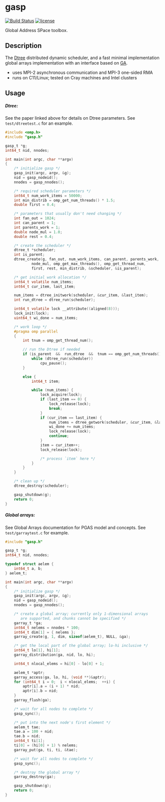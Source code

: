 gasp
====

[![Build Status](https://travis-ci.org/kpamnany/gasp.svg?branch=master)](https://travis-ci.org/kpamnany/gasp)
[![license](https://img.shields.io/github/license/mashape/apistatus.svg)](https://github.com/kpamnany/gasp/blob/master/LICENSE)

Global Address SPace toolbox.

## Description

The [Dtree](http://dx.doi.org/10.1007/978-3-319-20119-1_10) distributed dynamic scheduler, and a fast minimal implementation global
arrays implementation with an interface based on [GA](http://hpc.pnl.gov/globalarrays/index.shtml).

+ uses MPI-2 asynchronous communication and MPI-3 one-sided RMA
+ runs on C11/Linux; tested on Cray machines and Intel clusters

## Usage

##### Dtree:

See the paper linked above for details on Dtree parameters. See `test/dtreetest.c` for an example.
```c
#include <omp.h>
#include "gasp.h"

gasp_t *g;
int64_t nid, nnodes;

int main(int argc, char **argv)
{
    /* initialize gasp */
    gasp_init(argc, argv, &g);
    nid = gasp_nodeid();
    nnodes = gasp_nnodes();

    /* required scheduler parameters */
    int64_t num_work_items = 50000;
    int min_distrib = omp_get_num_threads() * 1.5;
    double first = 0.4;

    /* parameters that usually don't need changing */
    int fan_out = 1024;
    int can_parent = 1;
    int parents_work = 1;
    double node_mul = 1.0;
    double rest = 0.4;

    /* create the scheduler */
    dtree_t *scheduler;
    int is_parent;
    dtree_create(g, fan_out, num_work_items, can_parent, parents_work,
            node_mul, omp_get_max_threads(), omp_get_thread_num,
            first, rest, min_distrib, &scheduler, &is_parent);

    /* get initial work allocation */
    int64_t volatile num_items;
    int64_t cur_item, last_item;

    num_items = dtree_initwork(scheduler, &cur_item, &last_item);
    int run_dtree = dtree_run(scheduler);

    int64_t volatile lock __attribute((aligned(8)));
    lock_init(lock);
    uint64_t wi_done = num_items;

    /* work loop */
    #pragma omp parallel
    {
        int tnum = omp_get_thread_num();

        // run the Dtree if needed
        if (is_parent  &&  run_dtree  &&  tnum == omp_get_num_threads() - 1) {
            while (dtree_run(scheduler))
                cpu_pause();
        }

        else {
            int64_t item;

            while (num_items) {
                lock_acquire(lock);
                if (last_item == 0) {
                    lock_release(lock);
                    break;
                }
                if (cur_item == last_item) {
                    num_items = dtree_getwork(scheduler, &cur_item, &last_item);
                    wi_done += num_items;
                    lock_release(lock);
                    continue;
                }
                item = cur_item++;
                lock_release(lock);

                /* process `item` here */
            }
        }
    }

    /* clean up */
    dtree_destroy(scheduler);

    gasp_shutdown(g);
    return 0;
}
```

##### Global arrays:

See Global Arrays documentation for PGAS model and concepts. See `test/garraytest.c` for example.
```c
#include "gasp.h"

gasp_t *g;
int64_t nid, nnodes;

typedef struct aelem {
    int64_t a, b;
} aelem_t;

int main(int argc, char **argv)
{
    /* initialize gasp */
    gasp_init(argc, argv, &g);
    nid = gasp_nodeid();
    nnodes = gasp_nnodes();

    /* create a global array; currently only 1-dimensional arrays
       are supported, and chunks cannot be specified */
    garray_t *ga;
    int64_t nelems = nnodes * 100;
    int64_t dim[1] = { nelems };
    garray_create(g, 1, dim, sizeof(aelem_t), NULL, &ga);

    /* get the local part of the global array; lo-hi inclusive */
    int64_t lo[1], hi[1];
    garray_distribution(ga, nid, lo, hi);

    int64_t nlocal_elems = hi[0] - lo[0] + 1;

    aelem_t *aptr;
    garray_access(ga, lo, hi, (void **)&aptr);
    for (int64_t i = 0;  i < nlocal_elems;  ++i) {
        aptr[i].a = (i + 1) * nid;
        aptr[i].b = nid;
    }
    garray_flush(ga);

    /* wait for all nodes to complete */
    gasp_sync();

    /* put into the next node's first element */
    aelem_t tae;
    tae.a = 100 + nid;
    tae.b = nid;
    int64_t ti[1];
    ti[0] = (hi[0] + 1) % nelems;
    garray_put(ga, ti, ti, &tae);

    /* wait for all nodes to complete */
    gasp_sync();

    /* destroy the global array */
    garray_destroy(ga);

    gasp_shutdown(g);
    return 0;
}
```
